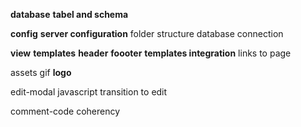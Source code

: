 **database**
    **tabel and schema**
    
**config**
    **server configuration**
    folder structure
    database connection

**view**
    **templates**
        **header**
        **foooter**
    **templates integration**
    links to page

assets
    gif
    **logo**

edit-modal
    javascript transition to edit
    
comment-code coherency